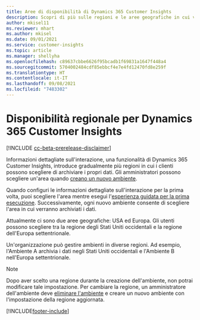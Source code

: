 ```yaml
---
title: Aree di disponibilità di Dynamics 365 Customer Insights
description: Scopri di più sulle regioni e le aree geografiche in cui viene distribuito il servizio.
author: mkisel11
ms.reviewer: mhart
ms.author: mkisel
ms.date: 09/01/2021
ms.service: customer-insights
ms.topic: article
ms.manager: shellyha
ms.openlocfilehash: c89637cbbe6626f95bcadb1f69831a1647f448a4
ms.sourcegitcommit: 5704002484cdf85ebbcf4e7e4fd12470fd8e259f
ms.translationtype: HT
ms.contentlocale: it-IT
ms.lasthandoff: 09/08/2021
ms.locfileid: "7483302"
---
```

# <a name="regional-availability-for-dynamics-365-customer-insights"></a>Disponibilità regionale per Dynamics 365 Customer Insights

[!INCLUDE [cc-beta-prerelease-disclaimer](includes/cc-beta-prerelease-disclaimer.md)]

Informazioni dettagliate sull'interazione, una funzionalità di Dynamics 365 Customer Insights, introduce gradualmente più regioni in cui i clienti possono scegliere di archiviare i propri dati. Gli amministratori possono scegliere un'area quando [creano un nuovo ambiente](manage-environments-workspaces.md#create-an-environment). 

Quando configuri le informazioni dettagliate sull'interazione per la prima volta, puoi scegliere l'area mentre esegui l'[esperienza guidata per la prima esecuzione](quickstart.md). Successivamente, ogni nuovo ambiente consente di scegliere l'area in cui verranno archiviati i dati.

Attualmente ci sono due aree geografiche: USA ed Europa. Gli utenti possono scegliere tra la regione degli Stati Uniti occidentali e la regione dell'Europa settentrionale.

Un'organizzazione può gestire ambienti in diverse regioni. Ad esempio, l'Ambiente A archivia i dati negli Stati Uniti occidentali e l'Ambiente B nell'Europa settentrionale.

> [!NOTE]
> Dopo aver scelto una regione durante la creazione dell'ambiente, non potrai modificare tale impostazione. Per cambiare la regione, un amministratore dell'ambiente deve [eliminare l'ambiente](manage-environments-workspaces.md#delete-an-environment) e creare un nuovo ambiente con l'impostazione della regione aggiornata.


[!INCLUDE[footer-include](../includes/footer-banner.md)]
